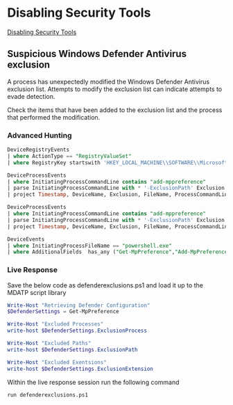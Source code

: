# Disabling Security Tools

[Disabling Security Tools](https://attack.mitre.org/techniques/T1089/)

## Suspicious Windows Defender Antivirus exclusion

A process has unexpectedly modified the Windows Defender Antivirus exclusion list. Attempts to modify the exclusion list can indicate attempts to evade detection.

Check the items that have been added to the exclusion list and the process that performed the modification.

### Advanced Hunting

```sql
DeviceRegistryEvents 
| where ActionType == "RegistryValueSet"
| where RegistryKey startswith 'HKEY_LOCAL_MACHINE\\SOFTWARE\\Microsoft\\Windows Defender\\Exclusions'
```

```sql
DeviceProcessEvents 
| where InitiatingProcessCommandLine contains "add-mppreference"
| parse InitiatingProcessCommandLine with * '-ExclusionPath' Exclusion
| project Timestamp, DeviceName, Exclusion, FileName, ProcessCommandLine, AccountName, InitiatingProcessFileName, InitiatingProcessCommandLine, InitiatingProcessParentFileName, ReportId
```

```sql
DeviceProcessEvents
| where InitiatingProcessCommandLine contains "add-mppreference"
| parse InitiatingProcessCommandLine with * '-ExclusionPath' Exclusion
| project Timestamp, DeviceName, Exclusion, FileName, ProcessCommandLine, AccountName, InitiatingProcessFileName, InitiatingProcessCommandLine, InitiatingProcessParentFileName, ReportId
```

```sql
DeviceEvents
| where InitiatingProcessFileName == "powershell.exe"
| where AdditionalFields  has_any ("Get-MpPreference","Add-MpPreference","Set-MpPreference","Get-mpcomputerstatus")
```

### Live Response

Save the below code as defenderexclusions.ps1 and load it up to the MDATP script library

```PowerShell
Write-Host "Retrieving Defender Configuration"
$DefenderSettings = Get-MpPreference

Write-Host "Excluded Processes"
write-host $DefenderSettings.ExclusionProcess

Write-Host "Excluded Paths"
write-host $DefenderSettings.ExclusionPath

Write-Host "Excluded Exentsions"
write-host $DefenderSettings.ExclusionExtension
```

Within the live response session run the following command

```bash
run defenderexclusions.ps1
```
